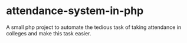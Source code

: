 # attendance-system-in-php
A small php project to automate the tedious task of taking attendance in colleges and make this task easier.
